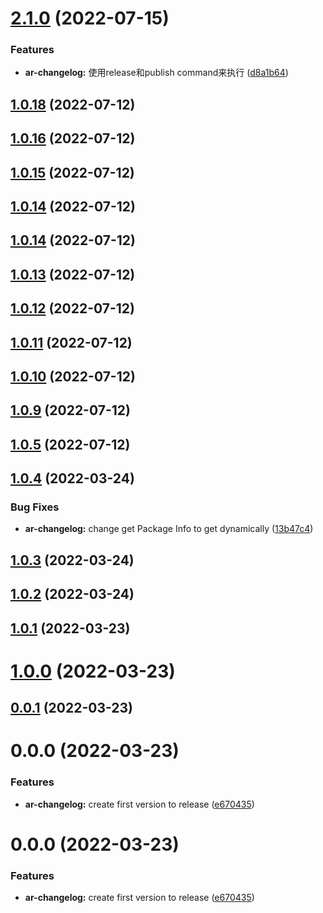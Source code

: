 # [2.1.0](https://github.com/Spencer17x/arca/compare/ar-changelog@1.0.18...ar-changelog@2.1.0) (2022-07-15)


### Features

* **ar-changelog:** 使用release和publish command来执行 ([d8a1b64](https://github.com/Spencer17x/arca/commit/d8a1b646dd16adae1dda7353ecaa33c366148e19))



## [1.0.18](https://github.com/Spencer17x/arca/compare/ar-changelog@1.0.16...ar-changelog@1.0.18) (2022-07-12)



## [1.0.16](https://github.com/Spencer17x/arca/compare/ar-changelog@1.0.15...ar-changelog@1.0.16) (2022-07-12)



## [1.0.15](https://github.com/Spencer17x/arca/compare/ar-changelog@1.0.14...ar-changelog@1.0.15) (2022-07-12)



## [1.0.14](https://github.com/Spencer17x/arca/compare/ar-changelog@1.0.14...ar-changelog@1.0.14) (2022-07-12)



## [1.0.14](https://github.com/Spencer17x/arca/compare/ar-changelog@1.0.13...ar-changelog@1.0.14) (2022-07-12)



## [1.0.13](https://github.com/Spencer17x/arca/compare/ar-changelog@1.0.12...ar-changelog@1.0.13) (2022-07-12)



## [1.0.12](https://github.com/Spencer17x/arca/compare/ar-changelog@1.0.11...ar-changelog@1.0.12) (2022-07-12)



## [1.0.11](https://github.com/Spencer17x/arca/compare/ar-changelog@1.0.10...ar-changelog@1.0.11) (2022-07-12)



## [1.0.10](https://github.com/Spencer17x/arca/compare/ar-changelog@1.0.9...ar-changelog@1.0.10) (2022-07-12)



## [1.0.9](https://github.com/Spencer17x/arca/compare/ar-changelog@1.0.5...ar-changelog@1.0.9) (2022-07-12)



## [1.0.5](https://github.com/Spencer17x/arca/compare/ar-changelog@1.0.4...ar-changelog@1.0.5) (2022-07-12)



## [1.0.4](https://github.com/Spencer17x/arca/compare/ar-changelog@1.0.3...ar-changelog@1.0.4) (2022-03-24)


### Bug Fixes

* **ar-changelog:** change get Package Info to get dynamically ([13b47c4](https://github.com/Spencer17x/arca/commit/13b47c424e307e356e58d5519c1cefca81690890))



## [1.0.3](https://github.com/Spencer17x/arca/compare/ar-changelog@1.0.2...ar-changelog@1.0.3) (2022-03-24)



## [1.0.2](https://github.com/Spencer17x/arca/compare/ar-changelog@1.0.1...ar-changelog@1.0.2) (2022-03-24)



## [1.0.1](https://github.com/Spencer17x/arca/compare/ar-changelog@1.0.0...ar-changelog@1.0.1) (2022-03-23)



# [1.0.0](https://github.com/Spencer17x/arca/compare/ar-changelog@0.0.1...ar-changelog@1.0.0) (2022-03-23)



## [0.0.1](https://github.com/Spencer17x/arca/compare/ar-changelog@0.0.0...ar-changelog@0.0.1) (2022-03-23)



# 0.0.0 (2022-03-23)


### Features

* **ar-changelog:** create first version to release ([e670435](https://github.com/Spencer17x/arca/commit/e67043574fe93726d581979e1b0849a43857724e))



# 0.0.0 (2022-03-23)


### Features

* **ar-changelog:** create first version to release ([e670435](https://github.com/Spencer17x/arca/commit/e67043574fe93726d581979e1b0849a43857724e))



